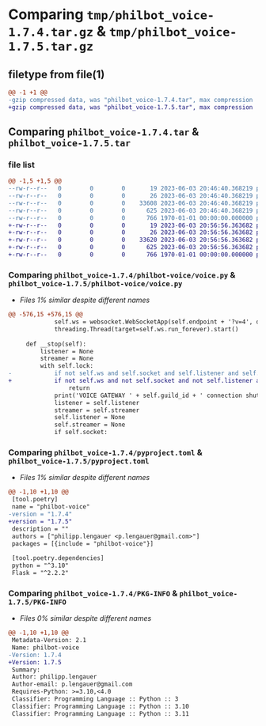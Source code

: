 # Comparing `tmp/philbot_voice-1.7.4.tar.gz` & `tmp/philbot_voice-1.7.5.tar.gz`

## filetype from file(1)

```diff
@@ -1 +1 @@
-gzip compressed data, was "philbot_voice-1.7.4.tar", max compression
+gzip compressed data, was "philbot_voice-1.7.5.tar", max compression
```

## Comparing `philbot_voice-1.7.4.tar` & `philbot_voice-1.7.5.tar`

### file list

```diff
@@ -1,5 +1,5 @@
--rw-r--r--   0        0        0       19 2023-06-03 20:46:40.368219 philbot_voice-1.7.4/philbot-voice/__init__.py
--rw-r--r--   0        0        0       26 2023-06-03 20:46:40.368219 philbot_voice-1.7.4/philbot-voice/__main__.py
--rw-r--r--   0        0        0    33608 2023-06-03 20:46:40.368219 philbot_voice-1.7.4/philbot-voice/voice.py
--rw-r--r--   0        0        0      625 2023-06-03 20:46:40.368219 philbot_voice-1.7.4/pyproject.toml
--rw-r--r--   0        0        0      766 1970-01-01 00:00:00.000000 philbot_voice-1.7.4/PKG-INFO
+-rw-r--r--   0        0        0       19 2023-06-03 20:56:56.363682 philbot_voice-1.7.5/philbot-voice/__init__.py
+-rw-r--r--   0        0        0       26 2023-06-03 20:56:56.363682 philbot_voice-1.7.5/philbot-voice/__main__.py
+-rw-r--r--   0        0        0    33620 2023-06-03 20:56:56.363682 philbot_voice-1.7.5/philbot-voice/voice.py
+-rw-r--r--   0        0        0      625 2023-06-03 20:56:56.363682 philbot_voice-1.7.5/pyproject.toml
+-rw-r--r--   0        0        0      766 1970-01-01 00:00:00.000000 philbot_voice-1.7.5/PKG-INFO
```

### Comparing `philbot_voice-1.7.4/philbot-voice/voice.py` & `philbot_voice-1.7.5/philbot-voice/voice.py`

 * *Files 1% similar despite different names*

```diff
@@ -576,15 +576,15 @@
             self.ws = websocket.WebSocketApp(self.endpoint + '?v=4', on_open=self.__ws_on_open, on_message=self.__ws_on_message, on_error=self.__ws_on_error, on_close=self.__ws_on_close)
             threading.Thread(target=self.ws.run_forever).start()
     
     def __stop(self):
         listener = None
         streamer = None
         with self.lock:
-            if not self.ws and self.socket and self.listener and self.streamer:
+            if not self.ws and not self.socket and not self.listener and not self.streamer:
                 return
             print('VOICE GATEWAY ' + self.guild_id + ' connection shutting down')
             listener = self.listener
             streamer = self.streamer
             self.listener = None
             self.streamer = None
             if self.socket:
```

### Comparing `philbot_voice-1.7.4/pyproject.toml` & `philbot_voice-1.7.5/pyproject.toml`

 * *Files 1% similar despite different names*

```diff
@@ -1,10 +1,10 @@
 [tool.poetry]
 name = "philbot-voice"
-version = "1.7.4"
+version = "1.7.5"
 description = ""
 authors = ["philipp.lengauer <p.lengauer@gmail.com>"]
 packages = [{include = "philbot-voice"}]
 
 [tool.poetry.dependencies]
 python = "^3.10"
 Flask = "^2.2.2"
```

### Comparing `philbot_voice-1.7.4/PKG-INFO` & `philbot_voice-1.7.5/PKG-INFO`

 * *Files 0% similar despite different names*

```diff
@@ -1,10 +1,10 @@
 Metadata-Version: 2.1
 Name: philbot-voice
-Version: 1.7.4
+Version: 1.7.5
 Summary: 
 Author: philipp.lengauer
 Author-email: p.lengauer@gmail.com
 Requires-Python: >=3.10,<4.0
 Classifier: Programming Language :: Python :: 3
 Classifier: Programming Language :: Python :: 3.10
 Classifier: Programming Language :: Python :: 3.11
```

